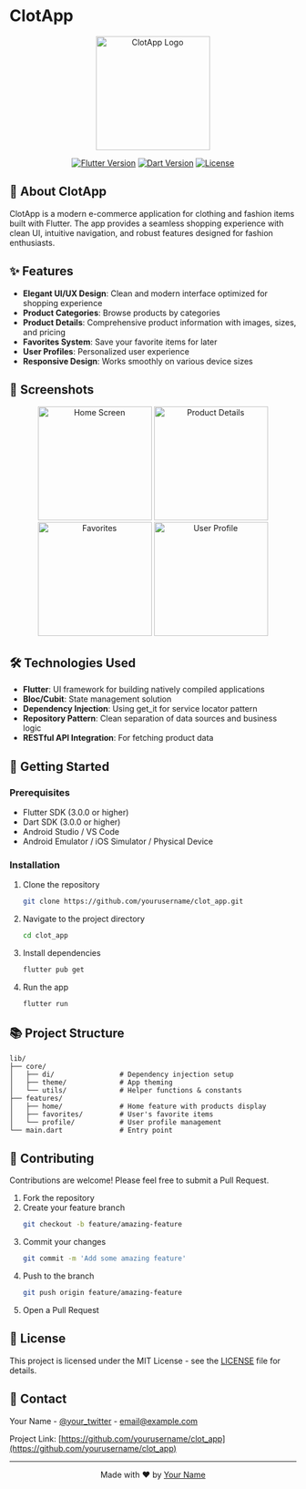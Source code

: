 # ClotApp

<p align="center">
  <img src="assets/images/app_logo.png" alt="ClotApp Logo" width="200"/>
</p>

<p align="center">
  <a href="https://flutter.dev"><img src="https://img.shields.io/badge/Flutter-3.x-blue.svg" alt="Flutter Version"></a>
  <a href="https://dart.dev"><img src="https://img.shields.io/badge/Dart-3.x-blue.svg" alt="Dart Version"></a>
  <a href="https://github.com/yourusername/clot_app/blob/main/LICENSE"><img src="https://img.shields.io/badge/License-MIT-green.svg" alt="License"></a>
</p>

## 📱 About ClotApp

ClotApp is a modern e-commerce application for clothing and fashion items built with Flutter. The app provides a seamless shopping experience with clean UI, intuitive navigation, and robust features designed for fashion enthusiasts.

## ✨ Features

- **Elegant UI/UX Design**: Clean and modern interface optimized for shopping experience
- **Product Categories**: Browse products by categories
- **Product Details**: Comprehensive product information with images, sizes, and pricing
- **Favorites System**: Save your favorite items for later
- **User Profiles**: Personalized user experience
- **Responsive Design**: Works smoothly on various device sizes

## 📸 Screenshots

<p align="center">
  <img src="screenshots/home_screen.png" width="200" alt="Home Screen"/>
  <img src="screenshots/product_details.png" width="200" alt="Product Details"/>
  <img src="screenshots/favorites.png" width="200" alt="Favorites"/>
  <img src="screenshots/user_profile.png" width="200" alt="User Profile"/>
</p>

## 🛠️ Technologies Used

- **Flutter**: UI framework for building natively compiled applications
- **Bloc/Cubit**: State management solution
- **Dependency Injection**: Using get_it for service locator pattern
- **Repository Pattern**: Clean separation of data sources and business logic
- **RESTful API Integration**: For fetching product data

## 🚀 Getting Started

### Prerequisites

- Flutter SDK (3.0.0 or higher)
- Dart SDK (3.0.0 or higher)
- Android Studio / VS Code
- Android Emulator / iOS Simulator / Physical Device

### Installation

1. Clone the repository

   ```bash
   git clone https://github.com/yourusername/clot_app.git
   ```

2. Navigate to the project directory

   ```bash
   cd clot_app
   ```

3. Install dependencies

   ```bash
   flutter pub get
   ```

4. Run the app
   ```bash
   flutter run
   ```

## 📚 Project Structure

```
lib/
├── core/
│   ├── di/                # Dependency injection setup
│   ├── theme/             # App theming
│   └── utils/             # Helper functions & constants
├── features/
│   ├── home/              # Home feature with products display
│   ├── favorites/         # User's favorite items
│   └── profile/           # User profile management
└── main.dart              # Entry point
```

## 🤝 Contributing

Contributions are welcome! Please feel free to submit a Pull Request.

1. Fork the repository
2. Create your feature branch
   ```bash
   git checkout -b feature/amazing-feature
   ```
3. Commit your changes
   ```bash
   git commit -m 'Add some amazing feature'
   ```
4. Push to the branch
   ```bash
   git push origin feature/amazing-feature
   ```
5. Open a Pull Request

## 📄 License

This project is licensed under the MIT License - see the [LICENSE](LICENSE) file for details.

## 📧 Contact

Your Name - [@your_twitter](https://twitter.com/your_twitter) - email@example.com

Project Link: [https://github.com/yourusername/clot_app](https://github.com/yourusername/clot_app)

---

<p align="center">
  Made with ❤️ by <a href="https://github.com/yourusername">Your Name</a>
</p>
